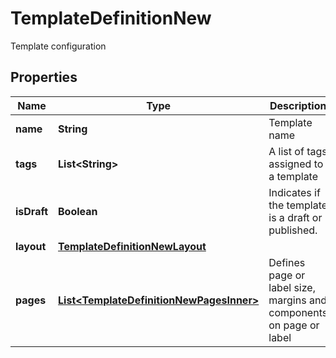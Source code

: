 

# TemplateDefinitionNew

Template configuration

## Properties

| Name | Type | Description | Notes |
|------------ | ------------- | ------------- | -------------|
|**name** | **String** | Template name |  |
|**tags** | **List&lt;String&gt;** | A list of tags assigned to a template |  [optional] |
|**isDraft** | **Boolean** | Indicates if the template is a draft or published. |  [optional] |
|**layout** | [**TemplateDefinitionNewLayout**](TemplateDefinitionNewLayout.md) |  |  [optional] |
|**pages** | [**List&lt;TemplateDefinitionNewPagesInner&gt;**](TemplateDefinitionNewPagesInner.md) | Defines page or label size, margins and components on page or label |  [optional] |



